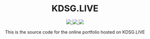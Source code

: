 <h1 align="center"> KDSG.LIVE</h1>
<p align="center"> 
    <a href="http://kdsg.live">
        <img src="https://img.shields.io/website?style=for-the-badge&url=http%3A%2F%2Fkdsg.live"/>
    </a>
    <a href="http://kdsg.live">
        <img src="https://img.shields.io/node/v/react?style=for-the-badge"/>
    </a>
    <a href="http;//kdsg.live">
    <img src="https://img.shields.io/netlify/13a646ef-4430-4218-8aab-671dd14daed2?style=for-the-badge" />
    </a>

</p>
<p align="center">
    This is the source code for the online portfolio hosted on KDSG.LIVE
</p>